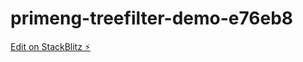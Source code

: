 # primeng-treefilter-demo-e76eb8

[Edit on StackBlitz ⚡️](https://stackblitz.com/edit/primeng-treefilter-demo-e76eb8)